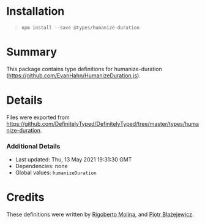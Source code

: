# Installation
> `npm install --save @types/humanize-duration`

# Summary
This package contains type definitions for humanize-duration (https://github.com/EvanHahn/HumanizeDuration.js).

# Details
Files were exported from https://github.com/DefinitelyTyped/DefinitelyTyped/tree/master/types/humanize-duration.

### Additional Details
 * Last updated: Thu, 13 May 2021 19:31:30 GMT
 * Dependencies: none
 * Global values: `humanizeDuration`

# Credits
These definitions were written by [Rigoberto Molina](https://github.com/RigoTheDev), and [Piotr Błażejewicz](https://github.com/peterblazejewicz).
